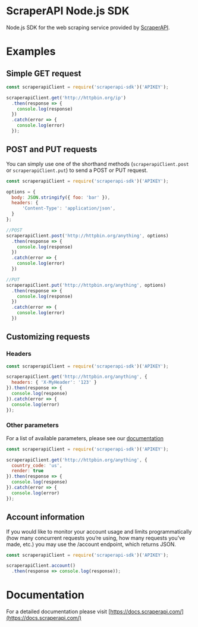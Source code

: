 # ScraperAPI Node.js SDK
Node.js SDK for the web scraping service provided by [ScraperAPI](https://www.scraperapi.com/).

# Examples

## Simple GET request

```javascript
const scraperapiClient = require('scraperapi-sdk')('APIKEY');

scraperapiClient.get('http://httpbin.org/ip')
  .then(response => {
    console.log(response)
  })
  .catch(error => {
    console.log(error)
  });
```

## POST and PUT requests
You can simply use one of the shorthand methods (`scraperapiClient.post` or `scraperapiClient.put`) to send a POST or PUT request.

```javascript
const scraperapiClient = require('scraperapi-sdk')('APIKEY');

options = {
  body: JSON.stringify({ foo: 'bar' }),
  headers: {
      'Content-Type': 'application/json',
  }
};

//POST
scraperapiClient.post('http://httpbin.org/anything', options)
  .then(response => {
    console.log(response)
  })
  .catch(error => {
    console.log(error)
  })

//PUT
scraperapiClient.put('http://httpbin.org/anything', options)
  .then(response => {
    console.log(response)
  })
  .catch(error => {
    console.log(error)
  })
```

## Customizing requests

### Headers

```javascript
const scraperapiClient = require('scraperapi-sdk')('APIKEY');

scraperapiClient.get('http://httpbin.org/anything', {
  headers: { 'X-MyHeader': '123' }
}).then(response => {
  console.log(response)
}).catch(error => {
  console.log(error)
});
```

### Other parameters
For a list of available parameters, please see our [documentation](https://docs.scraperapi.com/v/nodejs/making-requests/customizing-requests)

```javascript
const scraperapiClient = require('scraperapi-sdk')('APIKEY');

scraperapiClient.get('http://httpbin.org/anything', {
  country_code: 'us',
  render: true
}).then(response => {
  console.log(response)
}).catch(error => {
  console.log(error)
});
```

## Account information
If you would like to monitor your account usage and limits programmatically (how many concurrent requests you’re using, how many requests you’ve made, etc.) you may use the /account endpoint, which returns JSON.

```javascript
const scraperapiClient = require('scraperapi-sdk')('APIKEY');

scraperapiClient.account()
  .then(response => console.log(response));
```

# Documentation
For a detailed documentation please visit [https://docs.scraperapi.com/](https://docs.scraperapi.com/)